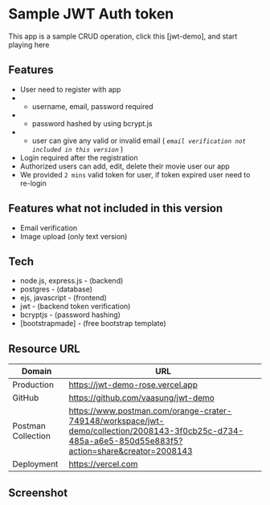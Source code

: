 # Sample JWT Auth token
This app is a sample CRUD operation, click this [jwt-demo], and start playing here


## Features
- User need to register with app
- - username, email, password required
- - password hashed by using bcrypt.js
- - user can give any valid or invalid email ( _`email verification not included in this version`_ )
- Login required after the registration
- Authorized users can add, edit, delete their movie user our app
- We provided `2 mins` valid token for user, if token expired user need to re-login
 

## Features what not included in this version
- Email verification
- Image upload (only text version)


## Tech
- node.js, express.js - (backend)
- postgres - (database)
- ejs, javascript - (frontend)
- jwt - (backend token verification)
- bcryptjs - (password hashing)
- [bootstrapmade] - (free bootstrap template)
## Resource URL


| Domain | URL |
| ------ | ------ |
| Production | https://jwt-demo-rose.vercel.app |
| GitHub | https://github.com/vaasung/jwt-demo |
| Postman Collection | https://www.postman.com/orange-crater-749148/workspace/jwt-demo/collection/2008143-3f0cb25c-d734-485a-a6e5-850d55e883f5?action=share&creator=2008143 |
| Deployment | https://vercel.com |

## Screenshot

